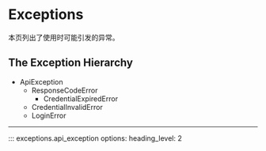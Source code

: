 # Exceptions

本页列出了使用时可能引发的异常。

## The Exception Hierarchy

- ApiException
  - ResponseCodeError
    - CredentialExpiredError
  - CredentialInvalidError
  - LoginError

---

::: exceptions.api_exception
    options:
      heading_level: 2

